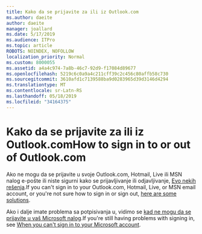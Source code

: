 ```yaml
---
title: Kako da se prijavite za ili iz Outlook.com
ms.author: daeite
author: daeite
manager: joallard
ms.date: 5/17/2019
ms.audience: ITPro
ms.topic: article
ROBOTS: NOINDEX, NOFOLLOW
localization_priority: Normal
ms.custom: 8000055
ms.assetid: a4a4c974-7a8b-46c7-92d9-f17084d89677
ms.openlocfilehash: 5219c6c0a9a4c211cff39c2c456c80affb58c730
ms.sourcegitcommit: 3610afd1c7139588ba9d0283965d39d3146d4294
ms.translationtype: MT
ms.contentlocale: sr-Latn-RS
ms.lasthandoff: 05/18/2019
ms.locfileid: "34164375"
---
```

# <a name="how-to-sign-in-to-or-out-of-outlookcom"></a><span data-ttu-id="98b6c-102">Kako da se prijavite za ili iz Outlook.com</span><span class="sxs-lookup"><span data-stu-id="98b6c-102">How to sign in to or out of Outlook.com</span></span>

<span data-ttu-id="98b6c-103">Ako ne mogu da se prijavite u svoje Outlook.com, Hotmail, Live ili MSN nalog e-pošte ili niste sigurni kako se prijavljivanje ili odjavljivanje, [Evo nekih rešenja](https://go.microsoft.com/fwlink/p/?linkid=2005840).</span><span class="sxs-lookup"><span data-stu-id="98b6c-103">If you can't sign in to your Outlook.com, Hotmail, Live, or MSN email account, or you're not sure how to sign in or sign out, [here are some solutions](https://go.microsoft.com/fwlink/p/?linkid=2005840).</span></span>
  
<span data-ttu-id="98b6c-104">Ako i dalje imate problema sa potpisivanja u, vidimo se [kad ne mogu da se prijavite u vaš Microsoft nalog](https://go.microsoft.com/fwlink/p/?linkid=837479).</span><span class="sxs-lookup"><span data-stu-id="98b6c-104">If you're still having problems with signing in, see [When you can't sign in to your Microsoft account](https://go.microsoft.com/fwlink/p/?linkid=837479).</span></span>
